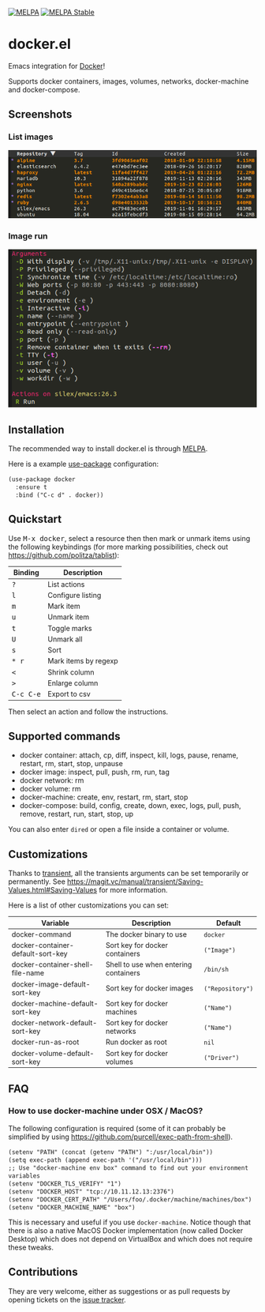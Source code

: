 [![MELPA](http://melpa.org/packages/docker-badge.svg)](http://melpa.org/#/docker)
[![MELPA Stable](http://stable.melpa.org/packages/docker-badge.svg)](http://stable.melpa.org/#/docker)

# docker.el

Emacs integration for [Docker](https://www.docker.com)!

Supports docker containers, images, volumes, networks, docker-machine and docker-compose.

## Screenshots

### List images

![Images list](screenshots/image-ls.png)

### Image run

![Image run](screenshots/image-run.png)

## Installation

The recommended way to install docker.el is through [MELPA](https://github.com/milkypostman/melpa).

Here is a example [use-package](https://github.com/jwiegley/use-package) configuration:

``` elisp
(use-package docker
  :ensure t
  :bind ("C-c d" . docker))
```

## Quickstart

Use <kbd>M-x docker</kbd>, select a resource then then mark or unmark items using the following keybindings (for more
marking possibilities, check out https://github.com/politza/tablist):

| Binding            | Description          |
|--------------------|----------------------|
| <kbd>?</kbd>       | List actions         |
| <kbd>l</kbd>       | Configure listing    |
| <kbd>m</kbd>       | Mark item            |
| <kbd>u</kbd>       | Unmark item          |
| <kbd>t</kbd>       | Toggle marks         |
| <kbd>U</kbd>       | Unmark all           |
| <kbd>s</kbd>       | Sort                 |
| <kbd>* r</kbd>     | Mark items by regexp |
| <kbd><</kbd>       | Shrink column        |
| <kbd>></kbd>       | Enlarge column       |
| <kbd>C-c C-e</kbd> | Export to csv        |

Then select an action and follow the instructions.

## Supported commands

- docker container: attach, cp, diff, inspect, kill, logs, pause, rename, restart, rm, start, stop, unpause
- docker image: inspect, pull, push, rm, run, tag
- docker network: rm
- docker volume: rm
- docker-machine: create, env, restart, rm, start, stop
- docker-compose: build, config, create, down, exec, logs, pull, push, remove, restart, run, start, stop, up

You can also enter `dired` or open a file inside a container or volume.

## Customizations

Thanks to [transient](https://github.com/magit/transient), all the transients arguments can be set temporarily or
permanently. See https://magit.vc/manual/transient/Saving-Values.html#Saving-Values for more information.

Here is a list of other customizations you can set:

| Variable                          | Description                           | Default          |
|-----------------------------------|---------------------------------------|------------------|
| docker-command                    | The docker binary to use              | `docker`         |
| docker-container-default-sort-key | Sort key for docker containers        | `("Image")`      |
| docker-container-shell-file-name  | Shell to use when entering containers | `/bin/sh`        |
| docker-image-default-sort-key     | Sort key for docker images            | `("Repository")` |
| docker-machine-default-sort-key   | Sort key for docker machines          | `("Name")`       |
| docker-network-default-sort-key   | Sort key for docker networks          | `("Name")`       |
| docker-run-as-root                | Run docker as root                    | `nil`            |
| docker-volume-default-sort-key    | Sort key for docker volumes           | `("Driver")`     |

## FAQ

### How to use docker-machine under OSX / MacOS?

The following configuration is required (some of it can probably be simplified by using
https://github.com/purcell/exec-path-from-shell).

``` elisp
(setenv "PATH" (concat (getenv "PATH") ":/usr/local/bin"))
(setq exec-path (append exec-path '("/usr/local/bin")))
;; Use "docker-machine env box" command to find out your environment variables
(setenv "DOCKER_TLS_VERIFY" "1")
(setenv "DOCKER_HOST" "tcp://10.11.12.13:2376")
(setenv "DOCKER_CERT_PATH" "/Users/foo/.docker/machine/machines/box")
(setenv "DOCKER_MACHINE_NAME" "box")
```

This is necessary and useful if you use `docker-machine`.
Notice though that there is also a native MacOS Docker implementation
(now called Docker Desktop)
which does not depend on VirtualBox and which does not require these tweaks.

## Contributions

They are very welcome, either as suggestions or as pull requests by opening tickets
on the [issue tracker](https://github.com/Silex/docker.el/issues).
